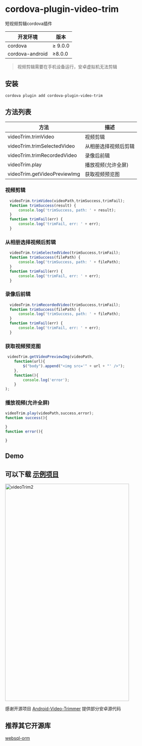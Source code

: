 
# cordova-plugin-video-trim
短视频剪辑cordova插件

| 开发环境        | 版本    |
| --------------- | ------- |
| cordova         | ≥ 9.0.0 |
| cordova-android | ≥8.0.0  |

> 视频剪辑需要在手机设备运行，安卓虚拟机无法剪辑

## 安装

``` shell
cordova plugin add cordova-plugin-video-trim
```

## 方法列表
| 方法                         | 描述                 |
| ---------------------------- | -------------------- |
| videoTrim.trimVideo          | 视频剪辑             |
| videoTrim.trimSelectedVideo  | 从相册选择视频后剪辑 |
| videoTrim.trimRecordedVideo  | 录像后前辑           |
| videoTrim.play               | 播放视频(允许全屏)   |
| videoTrim.getVideoPreviewImg | 获取视频预览图       |


### 视频剪辑

``` javascript
  videoTrim.trimVideo(videoPath,trimSuccess,trimFail);
  function trimSuccess(result) {
      console.log('trimSuccess, path: ' + result);
  }
  function trimFail(err) {
      console.log('trimFail, err: ' + err);
  }
```

### 从相册选择视频后剪辑
``` javascript
  videoTrim.trimSelectedVideo(trimSuccess,trimFail);
  function trimSuccess(filePath) {
      console.log('trimSuccess, path: ' + filePath);
  }
  function trimFail(err) {
      console.log('trimFail, err: ' + err);
  }
```

### 录像后前辑

``` javascript
  videoTrim.trimRecordedVideo(trimSuccess,trimFail);
  function trimSuccess(filePath) {
      console.log('trimSuccess, path: ' + filePath);
  }
  function trimFail(err) {
      console.log('trimFail, err: ' + err);
  }
```

### 获取视频预览图

``` javascript
 videoTrim.getVideoPreviewImg(videoPath,
    function(url){
        $("body").append("<img src='" + url + "' />");
    },
    function(){
        console.log('error');
    }
);
```

### 播放视频(允许全屏)

``` javascript
videoTrim.play(videoPath,success,error);
function success(){

}
function error(){

}
```

## Demo

## 可以下载 [示例项目](https://github.com/waitaction/cordova-plugin-video-trim-demo)

<img src="https://github.com/iknow4/iknow.Images/blob/master/gif/videoTrim2.gif?raw=true" width="400" height="700" alt="videoTrim2"/>

感谢开源项目 [Android-Video-Trimmer](https://github.com/iknow4/Android-Video-Trimmer) 提供部分安卓源代码

## 推荐其它开源库

[websql-orm](https://github.com/waitaction/websql-orm)

